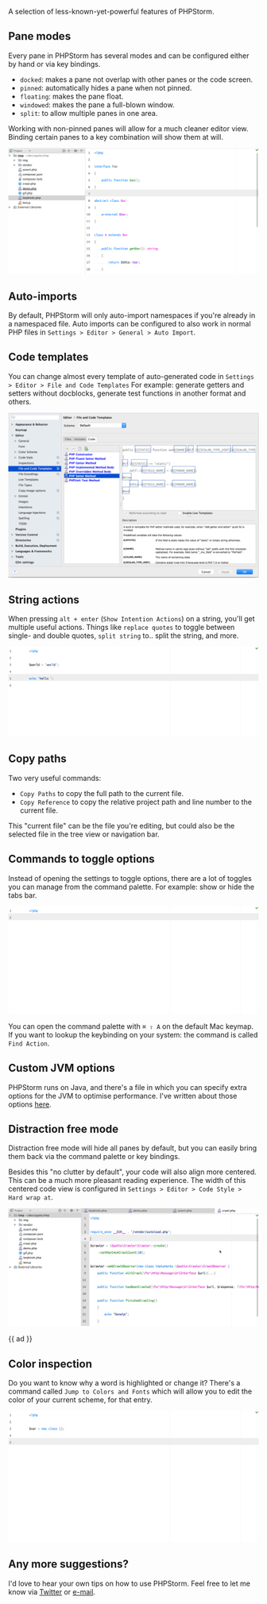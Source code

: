 A selection of less-known-yet-powerful features of PHPStorm.

## Pane modes

Every pane in PHPStorm has several modes and can be configured either by hand or via key bindings.

- `docked`: makes a pane not overlap with other panes or the code screen.
- `pinned`: automatically hides a pane when not pinned.
- `floating`: makes the pane float.
- `windowed`: makes the pane a full-blown window.
- `split`: to allow multiple panes in one area.

Working with non-pinned panes will allow for a much cleaner editor view. 
Binding certain panes to a key combination will show them at will.

<p>
    <img src="/resources/img/static/phpstorm-power-users/panes.gif"/>
</p>

## Auto-imports

By default, PHPStorm will only auto-import namespaces if you're already in a namespaced file.
Auto imports can be configured to also work in normal PHP files 
in `Settings > Editor > General > Auto Import`.

## Code templates

You can change almost every template of auto-generated code in `Settings > Editor > File and Code Templates`
For example: generate getters and setters without docblocks, generate test functions in another format and others.

![-](/resources/img/blog/phpstorm-power-users/code-templates.png)

## String actions

When pressing `alt + enter` (`Show Intention Actions`) on a string, you'll get multiple useful actions.
Things like `replace quotes` to toggle between single- and double quotes, 
`split string` to.. split the string, and more.

<p>
    <img src="/resources/img/static/phpstorm-power-users/string-actions.gif"/>
</p>

## Copy paths

Two very useful commands:

- `Copy Paths` to copy the full path to the current file.
- `Copy Reference` to copy the relative project path and line number to the current file.

This "current file" can be the file you're editing, 
but could also be the selected file in the tree view or navigation bar.

## Commands to toggle options

Instead of opening the settings to toggle options, 
there are a lot of toggles you can manage from the command palette. 
For example: show or hide the tabs bar.

<p>
    <img src="/resources/img/static/phpstorm-power-users/tab-placement.gif"/>
</p>

You can open the command palette with `⌘ ⇧ A` on the default Mac keymap. 
If you want to lookup the keybinding on your system: the command is called `Find Action`.

## Custom JVM options

PHPStorm runs on Java, and there's a file in which you can specify extra options for the JVM
to optimise performance. I've written about those options [here](/blog/phpstorm-performance).

## Distraction free mode

Distraction free mode will hide all panes by default, 
but you can easily bring them back via the command palette or key bindings.

Besides this "no clutter by default", your code will also align more centered.
This can be a much more pleasant reading experience. 
The width of this centered code view is configured in `Settings > Editor > Code Style > Hard wrap at`.

<p>
    <img src="/resources/img/static/phpstorm-power-users/distraction-free.gif"/>
</p>

{{ ad }}

## Color inspection

Do you want to know why a word is highlighted or change it?
There's a command called `Jump to Colors and Fonts` which will allow you to edit 
the color of your current scheme, for that entry.

<p>
    <img src="/resources/img/static/phpstorm-power-users/colors-and-fonts.gif"/>
</p>

## Any more suggestions?

I'd love to hear your own tips on how to use PHPStorm. 
Feel free to let me know via [Twitter](*https://twitter.com/brendt_gd) or [e-mail](mailto:brendt@stitcher.io).
